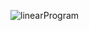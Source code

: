 ![linearProgram](https://github.com/bakosa90/IntroductionToJava/master/BasicsOfSoftwareCodeDevelopment/src/linearProgram/linear.jpg)

